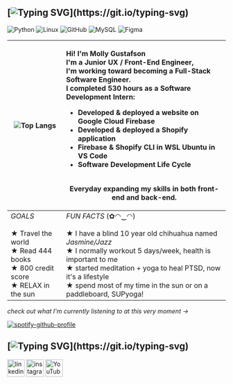 
<!---
yuccamango/yuccamango is a ✨ special ✨ repository because its `README.md` (this file) appears on your GitHub profile.
You can click the Preview link to take a look at your changes. -->


## [![Typing SVG](https://readme-typing-svg.demolab.com?font=times+new+roman&pause=1000&color=7c6f86&width=435&lines=first+things+first...)](https://git.io/typing-svg)

![Python](https://img.shields.io/badge/Python-Novice-7c6f86?logo=Python&logoColor=c7c2cb) ![Linux](https://img.shields.io/badge/Linux-Intermediate-7c6f86?logo=Linux&logoColor=c7c2cb) ![GitHub](https://img.shields.io/badge/GitHub-Intermediate-7c6f86?logo=GitHub&logoColor=c7c2cb) ![MySQL](https://img.shields.io/badge/MySQL-Novice-7c6f86?logo=MySQL&logoColor=c7c2cb) ![Figma](https://img.shields.io/badge/Figma-Intermediate-7c6f86?logo=Figma&logoColor=c7c2cb)


| ![Top Langs](https://github-readme-stats.vercel.app/api/top-langs/?username=saasyathleticmolly&langs_count=20&bg_color=c7c2cb&title_color=000000&text_color=000000) | <p align="left">Hi! I'm Molly Gustafson<br> I'm a Junior UX / Front-End Engineer,<br>I'm working toward becoming a Full-Stack Software Engineer.<br> I completed 530 hours as a Software Development Intern: <Br> <ul align="left"><li>Developed & deployed a website on Google Cloud Firebase</li> <li>Developed & deployed a Shopify application</li> <li>Firebase & Shopify CLI in WSL Ubuntu in VS Code</li> <li>Software Development Life Cycle</li></ul> <br> Everyday expanding my skills in both front-end and back-end. <br> </p> |
|-------------------------|-------------------------|
*GOALS* <br><br> ★ Travel the world <br> ★ Read 444 books <br> ★ 800 credit score <br>★ RELAX in the sun | *FUN FACTS* (✿◠‿◠) <br><br> ★ I have a blind 10 year old chihuahua named *Jasmine/Jazz* <br> ★ I normally workout 5 days/week, health is important to me <br> ★ started meditation + yoga to heal PTSD, now it's a lifestyle <br> ★ spend most of my time in the sun or on a paddleboard, SUPyoga! <br>



*check out what I'm currently listening to at this very moment →* 



[<p align="left">![spotify-github-profile](https://spotify-github-profile.kittinanx.com/api/view?uid=31vvc2il62xv5jdpqgyoyk2h2psm&cover_image=true&theme=natemoo-re&show_offline=true&background_color=121212&interchange=false&bar_color=fc0388&bar_color_cover=false)](https://github.com/kittinan/spotify-github-profile) 

## [![Typing SVG](https://readme-typing-svg.demolab.com?font=times+new+roman&pause=1000&color=7c6f86&width=435&lines=lets+connect+on+socials...)](https://git.io/typing-svg) 
[<img src='https://cdn.jsdelivr.net/npm/simple-icons@3.0.1/icons/linkedin.svg' alt='linkedin' height='40'>](https://www.linkedin.com/in/saasyathleticmolly/)  [<img src='https://cdn.jsdelivr.net/npm/simple-icons@3.0.1/icons/instagram.svg' alt='instagram' height='40'>](https://www.instagram.com/saasyathleticmolly/)  [<img src='https://cdn.jsdelivr.net/npm/simple-icons@3.0.1/icons/youtube.svg' alt='YouTube' height='40'>](https://www.youtube.com/@saasyathleticmolly) 
